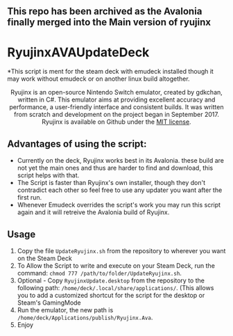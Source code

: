 ## This repo has been archived as the Avalonia finally merged into the Main version of ryujinx

# RyujinxAVAUpdateDeck
*This script is ment for the steam deck with emudeck installed though it may work without emudeck or on another linux build altogether.

<p align="center">
       Ryujinx is an open-source Nintendo Switch emulator, created by gdkchan, written in C#.
       This emulator aims at providing excellent accuracy and performance, a user-friendly interface and consistent builds.
    It was written from scratch and development on the project began in September 2017. Ryujinx is available on Github under the <a href="https://github.com/Ryujinx/Ryujinx/blob/master/LICENSE.txt" target="_blank">MIT license</a>. <br />

</p>

## Advantages of using the script:
- Currently on the deck, Ryujinx works best in its Avalonia. these build are not yet the main ones and thus are harder to find and download, this script helps with that.
- The Script is faster than Ryujinx's own installer, though they don't contradict each other so feel free to use any updater you want after the first run.
- Whenever Emudeck overrides the script's work you may run this script again and it will retreive the Avalonia build of Ryujinx.


## Usage
1. Copy the file `UpdateRyujinx.sh` from the repository to wherever you want on the Steam Deck
2. To Allow the Script to write and execute on your Steam Deck, run the command: `chmod 777 /path/to/folder/UpdateRyujinx.sh`.
3. Optional - Copy `RyujinxUpdate.desktop` from the repository to the following path: `/home/deck/.local/share/applications/`. (This allows you to add a customized shortcut for the script for the desktop or Steam's GamingMode
4. Run the emulator, the new path is `/home/deck/Applications/publish/Ryujinx.Ava`.
5. Enjoy
